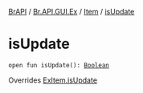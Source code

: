 [BrAPI](../../index.md) / [Br.API.GUI.Ex](../index.md) / [Item](index.md) / [isUpdate](./is-update.md)

# isUpdate

`open fun isUpdate(): `[`Boolean`](https://kotlinlang.org/api/latest/jvm/stdlib/kotlin/-boolean/index.html)

Overrides [ExItem.isUpdate](../-ex-item/is-update.md)

